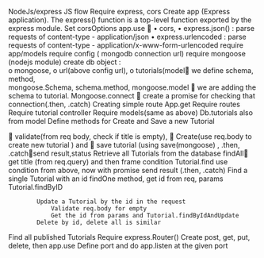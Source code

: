 NodeJs/express JS flow
Require express, cors
Create app (Express application). The express() function is a top-level function exported by the express module.
Set corsOptions
app.use  
•	cors, 
•	express.json() :   parse requests of content-type - application/json
•	express.urlencoded : parse requests of content-type - application/x-www-form-urlencoded
require app/models
	require config ( mongodb connection url)
	require mongoose (nodejs module)
create db object : 	
o	mongoose,
o	url(above config url),
o	tutorials(model we define schema, method,  
mongoose.Schema, schema.method, mongoose.model  we are adding the schema to tutorial.
Mongoose.connect   create a promise for checking that connection(.then, .catch)
Creating simple route 	App.get
Require routes 
	Require tutorial controller
		Require models(same as above)
		Db.tutorials also from model
		Define methods for 
Create and Save a new Tutorial

	validate(from req body, check if title is empty),
	Create(use req.body to create new tutorial ) and 
	save tutorial (using  save(mongoose) , .then,    .catchsend result,status
			Retrieve all Tutorials from the database
				findAll get title (from req.query) and then frame condition
Tutorial.find  use condition from above, now with promise send result (.then, .catch)
			Find a single Tutorial with an id
				findOne method, get id from req, params
				Tutorial.findByID

			Update a Tutorial by the id in the request
				Validate req.body for empty
				Get the id from params and Tutorial.findByIdAndUpdate
			Delete by id, delete all is similar
Find all published Tutorials
		Require express.Router()
			Create post, get, put, delete, then app.use
	Define port and do app.listen at the given port



	

